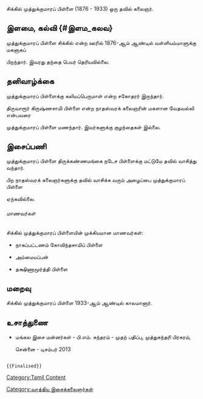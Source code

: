 சிக்கில் முத்துக்குமாரப் பிள்ளை (1876 - 1933) ஒரு தவில் கலைஞர்.

## இளமை, கல்வி {#இளம_கலவ}

முத்துக்குமாரப் பிள்ளை சிக்கில் என்ற ஊரில் 1876-ஆம் ஆண்டில் வள்ளியம்மாளுக்கு மகனாகப்
பிறந்தார். இவரது தந்தை பெயர் தெரியவில்லை.

## தனிவாழ்க்கை

முத்துக்குமாரப் பிள்ளைக்கு கலியப்பெருமாள் என்ற சகோதரர் இருந்தார்.

திருவாரூர் கிருஷ்ணசாமி பிள்ளை என்ற நாதஸ்வரக் கலைஞரின் மகளான வேதவல்லி என்பவரை
முத்துக்குமாரப் பிள்ளை மணந்தார். இவர்களுக்கு குழந்தைகள் இல்லை.

## இசைப்பணி

முத்துக்குமாரப் பிள்ளை திருக்கண்ணமங்கை நடேச பிள்ளைக்கு மட்டுமே தவில் வாசித்து வந்தார்.
பிற நாதஸ்வரக் கலைஞர்களுக்கு தவில் வாசிக்க வரும் அழைப்பை முத்துக்குமாரப் பிள்ளை
ஏற்கவில்லை.

###### மாணவர்கள்

சிக்கில் முத்துக்குமாரப் பிள்ளையின் முக்கியமான மாணவர்கள்:

-   நாகப்பட்டணம் கோவிந்தசாமிப் பிள்ளை
-   அம்மையப்பன்
-   தக்ஷிணாமூர்த்தி பிள்ளை

## மறைவு

சிக்கில் முத்துக்குமாரப் பிள்ளை 1933-ஆம் ஆண்டில் காலமானார்.

## உசாத்துணை

-   மங்கல இசை மன்னர்கள் - பி.எம். சுந்தரம் - முதற் பதிப்பு, முத்துசுந்தரி பிரசுரம்,
    சென்னை - டிசம்பர் 2013

```{=mediawiki}
{{Finalised}}
```
[Category:Tamil Content](Category:Tamil_Content "wikilink")
[Category:வாத்திய இசைக்கலைஞர்கள்](Category:வாத்திய_இசைக்கலைஞர்கள் "wikilink")
